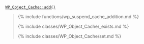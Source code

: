 <p><code><a href="https://developer.wordpress.org/reference/classes/wp_object_cache/add/">WP_Object_Cache::add()</a></code></p>

<blockquote>

{% include functions/wp_suspend_cache_addition.md %}

{% include classes/WP_Object_Cache/_exists.md %}

{% include classes/WP_Object_Cache/set.md %}

</blockquote>